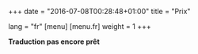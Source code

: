 +++
date = "2016-07-08T00:28:48+01:00"
title = "Prix"

lang = "fr"
[menu]
  [menu.fr]
    weight = 1
+++


<div class="alert alert-warning" role="alert">
  <b>Traduction pas encore prêt</b>
</div>
